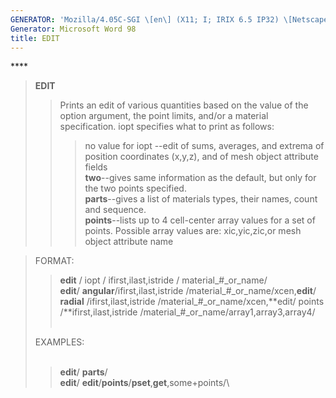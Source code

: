 ```yaml
---
GENERATOR: 'Mozilla/4.05C-SGI \[en\] (X11; I; IRIX 6.5 IP32) \[Netscape\]'
Generator: Microsoft Word 98
title: EDIT
---
```


**** 

> **EDIT**
>
> > Prints an edit of various quantities based on the value of the
> > option argument, the point limits, and/or a material specification.
> > iopt specifies what to print as follows:
> >
> > > no value for iopt --edit of sums, averages, and extrema of
> > > position coordinates (x,y,z), and of mesh object attribute fields\
> > > **two**--gives same information as the default, but only for the
> > > two points specified.\
> > > **parts**--gives a list of materials types, their names, count and
> > > sequence.\
> > > **points**--lists up to 4 cell-center array values for a set of
> > > points. Possible array values are: xic,yic,zic,or mesh object
> > > attribute name

> FORMAT:
>
> > **edit** / iopt / ifirst,ilast,istride / material\_\#\_or\_name/\
> > **edit**/ **angular**/ifirst,ilast,istride
> > /material\_\#\_or\_name/xcen,**edit**/ **radial**
> > /ifirst,ilast,istride /material\_\#\_or\_name/xcen,**edit/ points
> > /**ifirst,ilast,istride
> > /material\_\#\_or\_name/array1,array3,array4/\
> >  
>
> EXAMPLES:\
>  
>
> > **edit**/ **parts**/\
> > **edit**/
> > **edit**/**points**/**pset**,**get**,some+points/\
> >
